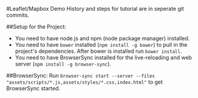 #Leaflet/Mapbox Demo
History and steps for tutorial are in seperate git commits.

##Setup for the Project:
 - You need to have node.js and npm (node package manager) installed.
 - You need to have `bower` installed (`npm install -g bower`) to pull in the project's dependencies. After bower is installed run `bower install`.
 - You need to have BrowserSync installed for the live-reloading and web server (`npm install -g browser-sync`).

##BrowserSync:
Run `browser-sync start --server --files "assets/scripts/*.js,assets/styles/*.css,index.html"` to get BrowserSync started.
